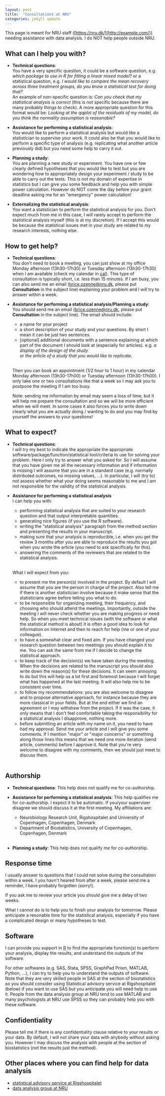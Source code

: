 ```yaml
---
layout: post
title:  "Consultations at NRU"
categories: jekyll update
---
```


This page is meant for NRU staff
 ([https://nru.dk/](http://example.com/)) needing assistance with data
 analysis. I do NOT help people outside NRU.


## What can I help you with?

- **Technical questions**: <br> You have a very specific question, it
  could be a software question, e.g.  _which package to use in R for
  fitting a linear mixed model?_ or a statistical question, e.g.  _I
  would like to compare the mean recovery across three treatment
  groups, do you know a statistical test for doing that?_ <br> An
  example of non-specific question is: _Can you check that my
  statistical analysis is correct_ (this is not specific because there
  are many probably things to check).  A more appropriate question for
  this format would be: _Looking at the qqplot of the residuals of my
  model, do you think the normality assumption is reasonable?_

- **Assistance for performing a statistical analysis**: <br> You would
like to perform a statistical analysis but would like a statistician
to supervise your work. It could also be that you would like to
perform a specific type of analysis (e.g. replicating what another
article previously did) but you need some help to carry it out.

- **Planning a study**: <br> You are planning a new study or
experiment. You have one or few clearly defined hypotheses that you
would like to test but you are wondering how to appropriately design
your experiment / study to be able to carry out the tests. This is not
my domain of expertise in statistics but I can give you some feedback
and help you with simple power calculation. However do NOT come the
day before your grant deadline asking me for an "emergency" power
calculation!

- **Externalizing the statistical analysis**: <br> You want a
statistician to perform the statistical analysis for you. Don't expect
much from me in this case, I will rarely accept to perform the
statistical analysis myself (this is at my discretion). If I accept
this would be because the statistical issues met in your study are
related to my research interests, nothing else. 

## How to get help?

- **Technical questions**: <br> You don’t need to book a meeting, you
  can just show at my office Monday afternoon (13h30-17h30) or Tuesday
  afternoon (13h30-17h30) when I am available (check my calendar in
  [cal](https://cal.nru.dk/)). This type of consultation is typically
  short, i.e. less than 15 minutes. If I am busy, you can also send me
  an email (<brice.ozenne@nru.dk>, please put **Consultation** in the
  subject line) explaining your problem and I will try to answer
  within a week.

- **Assistance for performing a statistical analysis/Planning a
study**: <br> You should send me an email (brice.ozenne@nru.dk, please
put **Consultation** in the subject line). The email should include:
  + a name for your project
  + a short description of your study and your questions. By short I
    mean it can be just two sentences.    
  + [optional] additional documents with a sentence explaining at
which part of the document I should look at (especially for articles).
e.g. _a display of the design of the study_ <br> or _the article of a
study that you would like to replicate_.
  <br> <br>

  Then you can book an appointment (1/2 hour to 1 hour) in my calendar
  Monday afternoon (13h30-17h00) or Tuesday afternoon (13h30-17h00). I
  only take one or two consultations like that a week so I may ask you
  to postpone the meeting if I am too busy. 
  
  Note: sending me information by email may seem a loss of time, but
  it will help me prepare the consultation and so we will be more
  efficient when we will meet. In some cases it also forces you to
  write down clearly what you are actually doing / wanting to do and
  you may find by yourself the answers to your questions!

## What to expect?

- **Technical questions**: <br> I will try my best to indicate the
  appropriate the appropriate software/package/function/statistical
  tool/criteria to use for solving your problem. Here I only try to
  answer what you asked for. So I will assume that you have given me
  all the necessary information and if information is missing I will
  assume that you are in a standard case (e.g. normally distributed
  outcomes, no missing values, …). In particular, I will (try to) not
  assess whether what your doing seems reasonable to me and I am not
  responsible for the validity of the statistical analysis.

- **Assistance for performing a statistical analysis** <br>
  I can help you with:
  + performing statistical analysis that are suited to your research
    question and that output interpretable quantities.
  + generating nice figures (if you use the R software).
  + writing the "statistical analysis" paragraph from the method
    section and presenting the results in your manuscript.
  + making sure that your analysis is reproducible, i.e. when you get
    the review 3 months after you are able to reproduce the results
    you got when you wrote the article (you need to ask specifically
    for this).
  + answering the comments of the reviewers that are related to the
    statistical analysis.  <br> <br>

  What I will expect from you:
  + to present me the person(s) involved in the project. By default I
  will assume that you are the person in charge of the project. Also
  tell me if there is another statistician involve because it make
  sense that the statisticians agree before telling you what to do.
  + to be responsible for organizing meeting, their frequency, and
  choosing who should attend the meetings. Importantly, outside the
  meeting I will never check whether you are making progress or need
  help. So when you meet technical issues (with the software or what
  the statistical method is about) it is often a good idea to look for
  information on Internet and then to reach for help (me or one of
  your colleague).
  + to have a somewhat clear and fixed aim. If you have changed your
  research question between two meetings you should explain it to
  me. You can ask the same from me if I decide to change the
  statistical approach.
  + to keep track of the decision(s) we have taken during the
  meeting. When the decisions are related to the manuscript you should
  also write down the reason(s) for these decisions. It can seem
  annoying to do but this will help us a lot first and foremost
  because I will forget what has happened at the last meeting. It will
  also help me to be consistent over time.
  + to follow my recommendations: you are also welcome to disagree and
  to propose alternative approach, for instance because they are more
  classical in your fields. But at the end either we find an agreement
  or I may withdraw from the project. If it was the case, it only
  means that I don't feel comfortable taking the responsibility for a
  statistical analysis I disapprove, nothing more.
  + before submitting an article with my name on it, you need to have
  had my approval. Send me your article and I will give you some
  comments. If I mention "major" or "major concerns" or something
  along those lines this means that we need one more iteration (send
  article, comments) before I approve it. Note that you're very
  welcome to disagree with my comments, then we should just meet to
  discuss them. <br> <br>

 <!-- You should not expect me: -->
 <!-- + to be a policeman: you should not try things and then come to me -->
 <!-- asking whether it correct or not. -->
 <!-- + to be a magician: you should not expect statistics to create data -->
 <!-- or more information than you have. If you only have data on 20 -->
 <!-- subjects don't aim at testing 100 null hypotheses. Also be -->
 <!-- realistic: doing statistics is not easy especially when it is not -->
 <!-- your field of expertise. If you come with a complicated design, -->
 <!-- missing values, and outcomes with non standard distributions, it -->
 <!-- becomes less likely that (i) I can propose a statistical method -->
 <!-- suited to your needs, (ii) this method is easy to apply, (iii) this -->
 <!-- method is easy to interpret, (iv) it is the classical method used in -->
 <!-- your field. -->
 <!-- + to be a software tester: if you try to do the same analysis in -->
 <!-- several software, you may end-up with different results. This is -->
 <!-- annoying but you should not expect me to be able to say which -->
 <!-- software is the best. I am personally working with the R software, -->
 <!-- but I trust the classical software, e.g. SAS, SPSS, matlab .... -->
 <!-- + to know all the statistical methods: sadly I have a limited -->
 <!-- knowledge. So if you need to use a method with which I am not -->
 <!-- familiar may need additional time to be able to help you. -->



## Authorship

- **Technical questions**: This help does not qualify me for co-authorship. 

- **Assistance for performing a statistical analysis**: This help
  qualifies me for co-authorship. I expect it to be automatic. If
  you/your superviser disagree we should discuss it at the first
  meeting. My affiliations are:
  + Neurobiology Research Unit, Rigshospitalet and University of
    Copenhagen, Copenhagen, Denmark
  + Department of Biostatistics, University of Copenhagen, Copenhagen,
  Denmark  <br> <br>
  
- **Planning a study**: This help does not qualify me for co-authorship. 

## Response time 

I usually answer to questions that I could not solve during the
consultation within a week. I you havn't heared from after a week,
please send me a reminder, I have probably forgotten (sorry!).

If you ask me to review your article you should give me a delay of
two weeks.

What I cannot do is to help you to finish your analysis for
tomorrow. Please anticipate a resonable time for the statistical
analysis, especially if you have a complicated design or many
hypotheses to test.

## Software

I can provide you support in [R](https://www.r-project.org/) to find
the appropriate function(s) to perform your analysis, display the
results, and understand the outputs of the software.

For other softwares (e.g. SAS, Stata, SPSS, GraphPad Prism, MATLAB,
Python, ...), I can try to help you to understand the outputs of
software. Note that they are very skilled people in SAS at the section
of biostatistics so you should consider using Statistical advisory
service at Rigshospitalet (below) if you want to use SAS but you
anticipate you will need help to use it. People from the data analysis
group at NRU tend to use MATLAB and many psychologists at NRU use SPSS
so they can probably help you with these software.

## Confidentiality

Please tell me if there is any confidentiality clause relative to your
results or your data. By default, I will not share your data with
anybody without asking you. However I may discuss the analysis with
people at the section of biostatistics (not the results just the
method).

## Other places where you can find help for data analysis

- [statistical advisory service at Rigshospitalet](http://biostat.ku.dk/statisticaladvisory/)
- [data analysis group at NRU](https://nru.dk/index.php/research-menu/78-data-analysis)
 

